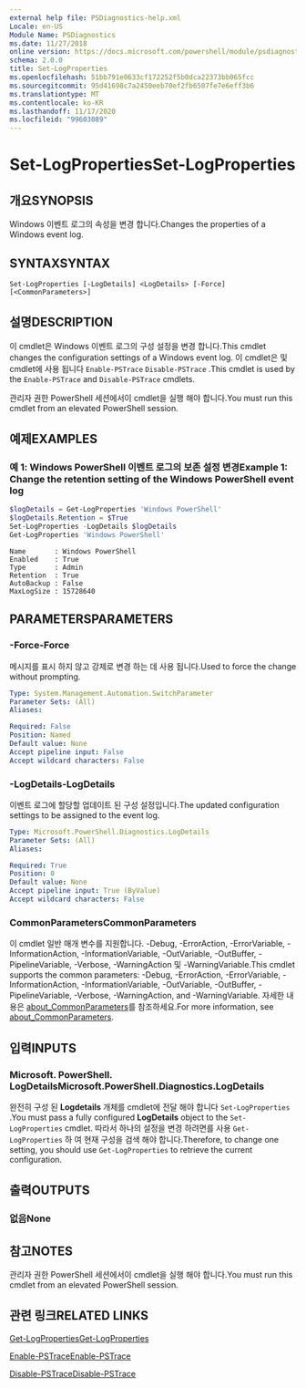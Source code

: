 ```yaml
---
external help file: PSDiagnostics-help.xml
Locale: en-US
Module Name: PSDiagnostics
ms.date: 11/27/2018
online version: https://docs.microsoft.com/powershell/module/psdiagnostics/set-logproperties?view=powershell-7.2&WT.mc_id=ps-gethelp
schema: 2.0.0
title: Set-LogProperties
ms.openlocfilehash: 51bb791e0633cf172252f5b0dca22373bb065fcc
ms.sourcegitcommit: 95d41698c7a2450eeb70ef2fb6507fe7e6eff3b6
ms.translationtype: MT
ms.contentlocale: ko-KR
ms.lasthandoff: 11/17/2020
ms.locfileid: "99603089"
---
```

# <span data-ttu-id="ea2a8-102">Set-LogProperties</span><span class="sxs-lookup"><span data-stu-id="ea2a8-102">Set-LogProperties</span></span>

## <span data-ttu-id="ea2a8-103">개요</span><span class="sxs-lookup"><span data-stu-id="ea2a8-103">SYNOPSIS</span></span>
<span data-ttu-id="ea2a8-104">Windows 이벤트 로그의 속성을 변경 합니다.</span><span class="sxs-lookup"><span data-stu-id="ea2a8-104">Changes the properties of a Windows event log.</span></span>

## <span data-ttu-id="ea2a8-105">SYNTAX</span><span class="sxs-lookup"><span data-stu-id="ea2a8-105">SYNTAX</span></span>

```
Set-LogProperties [-LogDetails] <LogDetails> [-Force] [<CommonParameters>]
```

## <span data-ttu-id="ea2a8-106">설명</span><span class="sxs-lookup"><span data-stu-id="ea2a8-106">DESCRIPTION</span></span>

<span data-ttu-id="ea2a8-107">이 cmdlet은 Windows 이벤트 로그의 구성 설정을 변경 합니다.</span><span class="sxs-lookup"><span data-stu-id="ea2a8-107">This cmdlet changes the configuration settings of a Windows event log.</span></span> <span data-ttu-id="ea2a8-108">이 cmdlet은 및 cmdlet에 사용 됩니다 `Enable-PSTrace` `Disable-PSTrace` .</span><span class="sxs-lookup"><span data-stu-id="ea2a8-108">This cmdlet is used by the `Enable-PSTrace` and `Disable-PSTrace` cmdlets.</span></span>

<span data-ttu-id="ea2a8-109">관리자 권한 PowerShell 세션에서이 cmdlet을 실행 해야 합니다.</span><span class="sxs-lookup"><span data-stu-id="ea2a8-109">You must run this cmdlet from an elevated PowerShell session.</span></span>

## <span data-ttu-id="ea2a8-110">예제</span><span class="sxs-lookup"><span data-stu-id="ea2a8-110">EXAMPLES</span></span>

### <span data-ttu-id="ea2a8-111">예 1: Windows PowerShell 이벤트 로그의 보존 설정 변경</span><span class="sxs-lookup"><span data-stu-id="ea2a8-111">Example 1: Change the retention setting of the Windows PowerShell event log</span></span>

```powershell
$logDetails = Get-LogProperties 'Windows PowerShell'
$logDetails.Retention = $True
Set-LogProperties -LogDetails $logDetails
Get-LogProperties 'Windows PowerShell'
```

```Output
Name       : Windows PowerShell
Enabled    : True
Type       : Admin
Retention  : True
AutoBackup : False
MaxLogSize : 15728640
```

## <span data-ttu-id="ea2a8-112">PARAMETERS</span><span class="sxs-lookup"><span data-stu-id="ea2a8-112">PARAMETERS</span></span>

### <span data-ttu-id="ea2a8-113">-Force</span><span class="sxs-lookup"><span data-stu-id="ea2a8-113">-Force</span></span>

<span data-ttu-id="ea2a8-114">메시지를 표시 하지 않고 강제로 변경 하는 데 사용 됩니다.</span><span class="sxs-lookup"><span data-stu-id="ea2a8-114">Used to force the change without prompting.</span></span>

```yaml
Type: System.Management.Automation.SwitchParameter
Parameter Sets: (All)
Aliases:

Required: False
Position: Named
Default value: None
Accept pipeline input: False
Accept wildcard characters: False
```

### <span data-ttu-id="ea2a8-115">-LogDetails</span><span class="sxs-lookup"><span data-stu-id="ea2a8-115">-LogDetails</span></span>

<span data-ttu-id="ea2a8-116">이벤트 로그에 할당할 업데이트 된 구성 설정입니다.</span><span class="sxs-lookup"><span data-stu-id="ea2a8-116">The updated configuration settings to be assigned to the event log.</span></span>

```yaml
Type: Microsoft.PowerShell.Diagnostics.LogDetails
Parameter Sets: (All)
Aliases:

Required: True
Position: 0
Default value: None
Accept pipeline input: True (ByValue)
Accept wildcard characters: False
```

### <span data-ttu-id="ea2a8-117">CommonParameters</span><span class="sxs-lookup"><span data-stu-id="ea2a8-117">CommonParameters</span></span>

<span data-ttu-id="ea2a8-118">이 cmdlet 일반 매개 변수를 지원합니다. -Debug, -ErrorAction, -ErrorVariable, -InformationAction, -InformationVariable, -OutVariable, -OutBuffer, -PipelineVariable, -Verbose, -WarningAction 및 -WarningVariable.</span><span class="sxs-lookup"><span data-stu-id="ea2a8-118">This cmdlet supports the common parameters: -Debug, -ErrorAction, -ErrorVariable, -InformationAction, -InformationVariable, -OutVariable, -OutBuffer, -PipelineVariable, -Verbose, -WarningAction, and -WarningVariable.</span></span> <span data-ttu-id="ea2a8-119">자세한 내용은 [about_CommonParameters](https://go.microsoft.com/fwlink/?LinkID=113216)를 참조하세요.</span><span class="sxs-lookup"><span data-stu-id="ea2a8-119">For more information, see [about_CommonParameters](https://go.microsoft.com/fwlink/?LinkID=113216).</span></span>

## <span data-ttu-id="ea2a8-120">입력</span><span class="sxs-lookup"><span data-stu-id="ea2a8-120">INPUTS</span></span>

### <span data-ttu-id="ea2a8-121">Microsoft. PowerShell. LogDetails</span><span class="sxs-lookup"><span data-stu-id="ea2a8-121">Microsoft.PowerShell.Diagnostics.LogDetails</span></span>

<span data-ttu-id="ea2a8-122">완전히 구성 된 **Logdetails** 개체를 cmdlet에 전달 해야 합니다 `Set-LogProperties` .</span><span class="sxs-lookup"><span data-stu-id="ea2a8-122">You must pass a fully configured **LogDetails** object to the `Set-LogProperties` cmdlet.</span></span>
<span data-ttu-id="ea2a8-123">따라서 하나의 설정을 변경 하려면를 사용 `Get-LogProperties` 하 여 현재 구성을 검색 해야 합니다.</span><span class="sxs-lookup"><span data-stu-id="ea2a8-123">Therefore, to change one setting, you should use `Get-LogProperties` to retrieve the current configuration.</span></span>

## <span data-ttu-id="ea2a8-124">출력</span><span class="sxs-lookup"><span data-stu-id="ea2a8-124">OUTPUTS</span></span>

### <span data-ttu-id="ea2a8-125">없음</span><span class="sxs-lookup"><span data-stu-id="ea2a8-125">None</span></span>

## <span data-ttu-id="ea2a8-126">참고</span><span class="sxs-lookup"><span data-stu-id="ea2a8-126">NOTES</span></span>

<span data-ttu-id="ea2a8-127">관리자 권한 PowerShell 세션에서이 cmdlet을 실행 해야 합니다.</span><span class="sxs-lookup"><span data-stu-id="ea2a8-127">You must run this cmdlet from an elevated PowerShell session.</span></span>

## <span data-ttu-id="ea2a8-128">관련 링크</span><span class="sxs-lookup"><span data-stu-id="ea2a8-128">RELATED LINKS</span></span>

[<span data-ttu-id="ea2a8-129">Get-LogProperties</span><span class="sxs-lookup"><span data-stu-id="ea2a8-129">Get-LogProperties</span></span>](Get-LogProperties.md)

[<span data-ttu-id="ea2a8-130">Enable-PSTrace</span><span class="sxs-lookup"><span data-stu-id="ea2a8-130">Enable-PSTrace</span></span>](Enable-PSTrace.md)

[<span data-ttu-id="ea2a8-131">Disable-PSTrace</span><span class="sxs-lookup"><span data-stu-id="ea2a8-131">Disable-PSTrace</span></span>](Disable-PSTrace.md)

